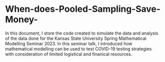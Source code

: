 # When-does-Pooled-Sampling-Save-Money-
In this document, I store the code created to simulate the data and analysis of the data done for the Kansas State University Spring Mathematical Modelling Seminar 2023. In this seminar talk, I introduced how mathematical modelling can be used to test COVID-19 testing strategies with consideration of limited logistical and finanical resources. 
